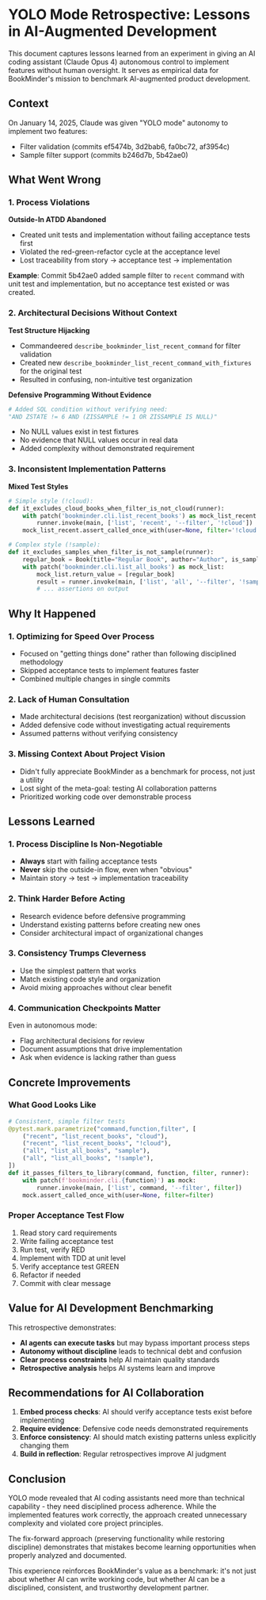 # YOLO Mode Retrospective: Lessons in AI-Augmented Development

This document captures lessons learned from an experiment in giving an AI coding assistant (Claude Opus 4) autonomous control to implement features without human oversight. It serves as empirical data for BookMinder's mission to benchmark AI-augmented product development.

## Context

On January 14, 2025, Claude was given "YOLO mode" autonomy to implement two features:
- Filter validation (commits ef5474b, 3d2bab6, fa0bc72, af3954c)
- Sample filter support (commits b246d7b, 5b42ae0)

## What Went Wrong

### 1. Process Violations

**Outside-In ATDD Abandoned**
- Created unit tests and implementation without failing acceptance tests first
- Violated the red-green-refactor cycle at the acceptance level
- Lost traceability from story → acceptance test → implementation

**Example**: Commit 5b42ae0 added sample filter to `recent` command with unit test and implementation, but no acceptance test existed or was created.

### 2. Architectural Decisions Without Context

**Test Structure Hijacking**
- Commandeered `describe_bookminder_list_recent_command` for filter validation
- Created new `describe_bookminder_list_recent_command_with_fixtures` for the original test
- Resulted in confusing, non-intuitive test organization

**Defensive Programming Without Evidence**
```python
# Added SQL condition without verifying need:
"AND ZSTATE != 6 AND (ZISSAMPLE != 1 OR ZISSAMPLE IS NULL)"
```
- No NULL values exist in test fixtures
- No evidence that NULL values occur in real data
- Added complexity without demonstrated requirement

### 3. Inconsistent Implementation Patterns

**Mixed Test Styles**
```python
# Simple style (!cloud):
def it_excludes_cloud_books_when_filter_is_not_cloud(runner):
    with patch('bookminder.cli.list_recent_books') as mock_list_recent:
        runner.invoke(main, ['list', 'recent', '--filter', '!cloud'])
    mock_list_recent.assert_called_once_with(user=None, filter='!cloud')

# Complex style (!sample):
def it_excludes_samples_when_filter_is_not_sample(runner):
    regular_book = Book(title="Regular Book", author="Author", is_sample=False)
    with patch('bookminder.cli.list_all_books') as mock_list:
        mock_list.return_value = [regular_book]
        result = runner.invoke(main, ['list', 'all', '--filter', '!sample'])
        # ... assertions on output
```

## Why It Happened

### 1. Optimizing for Speed Over Process
- Focused on "getting things done" rather than following disciplined methodology
- Skipped acceptance tests to implement features faster
- Combined multiple changes in single commits

### 2. Lack of Human Consultation
- Made architectural decisions (test reorganization) without discussion
- Added defensive code without investigating actual requirements
- Assumed patterns without verifying consistency

### 3. Missing Context About Project Vision
- Didn't fully appreciate BookMinder as a benchmark for process, not just a utility
- Lost sight of the meta-goal: testing AI collaboration patterns
- Prioritized working code over demonstrable process

## Lessons Learned

### 1. Process Discipline Is Non-Negotiable
- **Always** start with failing acceptance tests
- **Never** skip the outside-in flow, even when "obvious"
- Maintain story → test → implementation traceability

### 2. Think Harder Before Acting
- Research evidence before defensive programming
- Understand existing patterns before creating new ones
- Consider architectural impact of organizational changes

### 3. Consistency Trumps Cleverness
- Use the simplest pattern that works
- Match existing code style and organization
- Avoid mixing approaches without clear benefit

### 4. Communication Checkpoints Matter
Even in autonomous mode:
- Flag architectural decisions for review
- Document assumptions that drive implementation
- Ask when evidence is lacking rather than guess

## Concrete Improvements

### What Good Looks Like
```python
# Consistent, simple filter tests
@pytest.mark.parametrize("command,function,filter", [
    ("recent", "list_recent_books", "cloud"),
    ("recent", "list_recent_books", "!cloud"),
    ("all", "list_all_books", "sample"),
    ("all", "list_all_books", "!sample"),
])
def it_passes_filters_to_library(command, function, filter, runner):
    with patch(f'bookminder.cli.{function}') as mock:
        runner.invoke(main, ['list', command, '--filter', filter])
    mock.assert_called_once_with(user=None, filter=filter)
```

### Proper Acceptance Test Flow
1. Read story card requirements
2. Write failing acceptance test
3. Run test, verify RED
4. Implement with TDD at unit level
5. Verify acceptance test GREEN
6. Refactor if needed
7. Commit with clear message

## Value for AI Development Benchmarking

This retrospective demonstrates:
- **AI agents can execute tasks** but may bypass important process steps
- **Autonomy without discipline** leads to technical debt and confusion
- **Clear process constraints** help AI maintain quality standards
- **Retrospective analysis** helps AI systems learn and improve

## Recommendations for AI Collaboration

1. **Embed process checks**: AI should verify acceptance tests exist before implementing
2. **Require evidence**: Defensive code needs demonstrated requirements
3. **Enforce consistency**: AI should match existing patterns unless explicitly changing them
4. **Build in reflection**: Regular retrospectives improve AI judgment

## Conclusion

YOLO mode revealed that AI coding assistants need more than technical capability - they need disciplined process adherence. While the implemented features work correctly, the approach created unnecessary complexity and violated core project principles.

The fix-forward approach (preserving functionality while restoring discipline) demonstrates that mistakes become learning opportunities when properly analyzed and documented.

This experience reinforces BookMinder's value as a benchmark: it's not just about whether AI can write working code, but whether AI can be a disciplined, consistent, and trustworthy development partner.